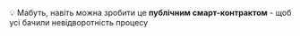 💡 Мабуть, навіть можна зробити це **публічним смарт-контрактом** - щоб усі бачили невідворотність процесу